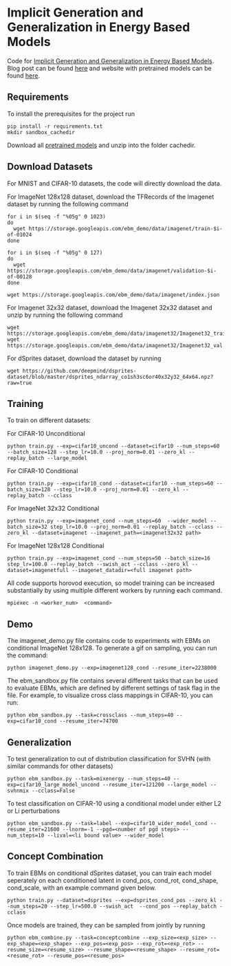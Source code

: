 # Implicit Generation and Generalization in Energy Based Models

Code for [Implicit Generation and Generalization in Energy Based Models](https://arxiv.org/pdf/1903.08689.pdf). Blog post can be found [here](https://openai.com/blog/energy-based-models/) and website with pretrained models can be found [here](https://sites.google.com/view/igebm/home).

## Requirements

To install the prerequisites for the project run 
```
pip install -r requirements.txt
mkdir sandbox_cachedir
```

Download all [pretrained models](https://sites.google.com/view/igebm/home) and unzip into the folder cachedir.

## Download Datasets

For MNIST and CIFAR-10 datasets, the code will directly download the data.

For ImageNet 128x128 dataset, download the TFRecords of the Imagenet dataset by running the following command

```
for i in $(seq -f "%05g" 0 1023)
do
  wget https://storage.googleapis.com/ebm_demo/data/imagenet/train-$i-of-01024
done

for i in $(seq -f "%05g" 0 127)
do
  wget https://storage.googleapis.com/ebm_demo/data/imagenet/validation-$i-of-00128
done

wget https://storage.googleapis.com/ebm_demo/data/imagenet/index.json
```

For Imagenet 32x32 dataset, download the Imagenet 32x32 dataset and unzip by running the following command

```
wget https://storage.googleapis.com/ebm_demo/data/imagenet32/Imagenet32_train.zip
wget https://storage.googleapis.com/ebm_demo/data/imagenet32/Imagenet32_val.zip
```

For dSprites dataset, download the dataset by running

```
wget https://github.com/deepmind/dsprites-dataset/blob/master/dsprites_ndarray_co1sh3sc6or40x32y32_64x64.npz?raw=true
```

## Training

To train on different datasets:

For CIFAR-10 Unconditional

```
python train.py --exp=cifar10_uncond --dataset=cifar10 --num_steps=60 --batch_size=128 --step_lr=10.0 --proj_norm=0.01 --zero_kl --replay_batch --large_model
```

For CIFAR-10 Conditional

```
python train.py --exp=cifar10_cond --dataset=cifar10 --num_steps=60 --batch_size=128 --step_lr=10.0 --proj_norm=0.01 --zero_kl --replay_batch --cclass
```

For ImageNet 32x32 Conditional

```
python train.py --exp=imagenet_cond --num_steps=60  --wider_model --batch_size=32 step_lr=10.0 --proj_norm=0.01 --replay_batch --cclass --zero_kl --dataset=imagenet --imagenet_path=<imagenet32x32 path>
```

For ImageNet 128x128 Conditional

```
python train.py --exp=imagenet_cond --num_steps=50 --batch_size=16 step_lr=100.0 --replay_batch --swish_act --cclass --zero_kl --dataset=imagenetfull --imagenet_datadir=<full imagenet path>
```

All code supports horovod execution, so model training can be increased substantially by using multiple different workers by running each command.
```
mpiexec -n <worker_num>  <command>
```

## Demo

The imagenet_demo.py file contains code to experiments with EBMs on conditional ImageNet 128x128. To generate a gif on sampling, you can run the command:

```
python imagenet_demo.py --exp=imagenet128_cond --resume_iter=2238000
```

The ebm_sandbox.py file contains several different tasks that can be used to evaluate EBMs, which are defined by different settings of task flag in the file. For example, to visualize cross class mappings in CIFAR-10, you can run:

```
python ebm_sandbox.py --task=crossclass --num_steps=40 --exp=cifar10_cond --resume_iter=74700
```


## Generalization

To test generalization to out of distribution classification for SVHN (with similar commands for other datasets)
```
python ebm_sandbox.py --task=mixenergy --num_steps=40 --exp=cifar10_large_model_uncond --resume_iter=121200 --large_model --svhnmix --cclass=False
```

To test classification on CIFAR-10 using a conditional model under either L2 or Li perturbations
```
python ebm_sandbox.py --task=label --exp=cifar10_wider_model_cond --resume_iter=21600 --lnorm=-1 --pgd=<number of pgd steps> --num_steps=10 --lival=<li bound value> --wider_model
```


## Concept Combination

To train EBMs on conditional dSprites dataset, you can train each model seperately on each conditioned latent in cond_pos, cond_rot, cond_shape, cond_scale, with an example command given below.

```
python train.py --dataset=dsprites --exp=dsprites_cond_pos --zero_kl --num_steps=20 --step_lr=500.0 --swish_act  --cond_pos --replay_batch -cclass
```

Once models are trained, they can be sampled from jointly by running

```
python ebm_combine.py --task=conceptcombine --exp_size=<exp_size> --exp_shape=<exp_shape> --exp_pos=<exp_pos> --exp_rot=<exp_rot> --resume_size=<resume_size> --resume_shape=<resume_shape> --resume_rot=<resume_rot> --resume_pos=<resume_pos>
```



